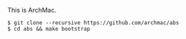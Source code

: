 This is ArchMac.

    $ git clone --recursive https://github.com/archmac/abs
    $ cd abs && make bootstrap

